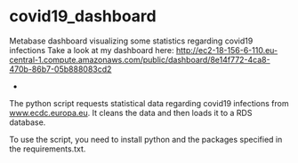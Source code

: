 # covid19_dashboard
Metabase dashboard visualizing some statistics regarding covid19 infections
Take a look at my dashboard here: http://ec2-18-156-6-110.eu-central-1.compute.amazonaws.com/public/dashboard/8e14f772-4ca8-470b-86b7-05b888083cd2

- 

The python script requests statistical data regarding covid19 infections from www.ecdc.europa.eu.
It cleans the data and then loads it to a RDS database.

To use the script, you need to install python and the packages specified in the requirements.txt.
